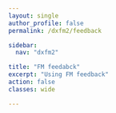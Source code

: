 ```yaml
---
layout: single
author_profile: false
permalink: /dxfm2/feedback

sidebar:
  nav: "dxfm2"

title: "FM feedabck"
excerpt: "Using FM feedback"
action: false
classes: wide

---
```

